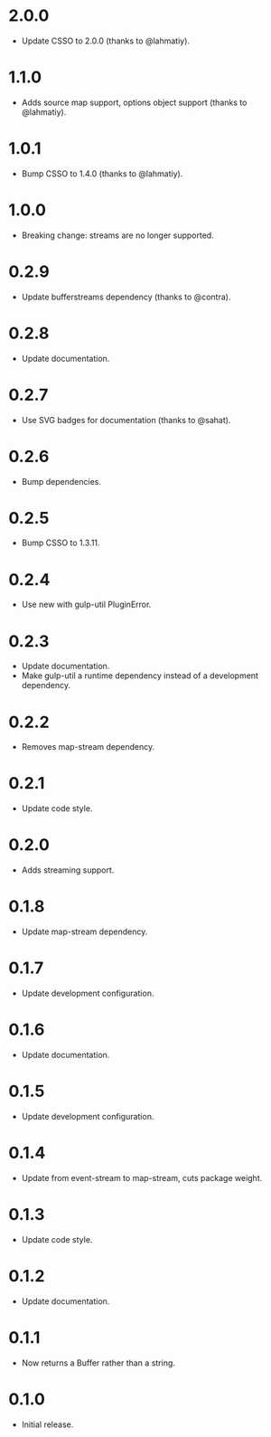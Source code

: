 # 2.0.0

* Update CSSO to 2.0.0 (thanks to @lahmatiy).

# 1.1.0

* Adds source map support, options object support (thanks to @lahmatiy).

# 1.0.1

* Bump CSSO to 1.4.0 (thanks to @lahmatiy).

# 1.0.0

* Breaking change: streams are no longer supported.

# 0.2.9

* Update bufferstreams dependency (thanks to @contra).

# 0.2.8

* Update documentation.

# 0.2.7

* Use SVG badges for documentation (thanks to @sahat).

# 0.2.6

* Bump dependencies.

# 0.2.5

* Bump CSSO to 1.3.11.

# 0.2.4

* Use new with gulp-util PluginError.

# 0.2.3

* Update documentation.
* Make gulp-util a runtime dependency instead of a development dependency.

# 0.2.2

* Removes map-stream dependency.

# 0.2.1

* Update code style.

# 0.2.0

* Adds streaming support.

# 0.1.8

* Update map-stream dependency.

# 0.1.7

* Update development configuration.

# 0.1.6

* Update documentation.

# 0.1.5

* Update development configuration.

# 0.1.4

* Update from event-stream to map-stream, cuts package weight.

# 0.1.3

* Update code style.

# 0.1.2

* Update documentation.

# 0.1.1

* Now returns a Buffer rather than a string.

# 0.1.0

* Initial release.
